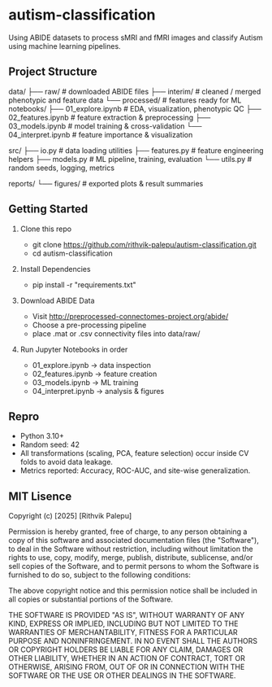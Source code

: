 # autism-classification
Using ABIDE datasets to process sMRI and fMRI images and classify Autism using machine learning pipelines.

## Project Structure
data/
├── raw/ # downloaded ABIDE files
├── interim/ # cleaned / merged phenotypic and feature data
└── processed/ # features ready for ML
notebooks/
├── 01_explore.ipynb # EDA, visualization, phenotypic QC
├── 02_features.ipynb # feature extraction & preprocessing
├── 03_models.ipynb # model training & cross-validation
└── 04_interpret.ipynb # feature importance & visualization

src/
├── io.py # data loading utilities
├── features.py # feature engineering helpers
├── models.py # ML pipeline, training, evaluation
└── utils.py # random seeds, logging, metrics

reports/
└── figures/ # exported plots & result summaries

## Getting Started
1) Clone this repo
   - git clone https://github.com/rithvik-palepu/autism-classification.git
   - cd autism-classification
     
2) Install Dependencies
   - pip install -r "requirements.txt"

3) Download ABIDE Data
   - Visit http://preprocessed-connectomes-project.org/abide/
   - Choose a pre-processing pipeline
   - place .mat or .csv connectivity files into data/raw/

4) Run Jupyter Notebooks in order
   - 01_explore.ipynb → data inspection
   - 02_features.ipynb → feature creation
   - 03_models.ipynb → ML training
   - 04_interpret.ipynb → analysis & figures

## Repro
  - Python 3.10+
  - Random seed: 42
  - All transformations (scaling, PCA, feature selection) occur inside CV folds to avoid data leakage.
  - Metrics reported: Accuracy, ROC-AUC, and site-wise generalization.

## MIT Lisence
Copyright (c) [2025] [Rithvik Palepu]

Permission is hereby granted, free of charge, to any person obtaining a copy
of this software and associated documentation files (the "Software"), to deal
in the Software without restriction, including without limitation the rights
to use, copy, modify, merge, publish, distribute, sublicense, and/or sell
copies of the Software, and to permit persons to whom the Software is
furnished to do so, subject to the following conditions:

The above copyright notice and this permission notice shall be included in all
copies or substantial portions of the Software.

THE SOFTWARE IS PROVIDED "AS IS", WITHOUT WARRANTY OF ANY KIND, EXPRESS OR
IMPLIED, INCLUDING BUT NOT LIMITED TO THE WARRANTIES OF MERCHANTABILITY,
FITNESS FOR A PARTICULAR PURPOSE AND NONINFRINGEMENT. IN NO EVENT SHALL THE
AUTHORS OR COPYRIGHT HOLDERS BE LIABLE FOR ANY CLAIM, DAMAGES OR OTHER
LIABILITY, WHETHER IN AN ACTION OF CONTRACT, TORT OR OTHERWISE, ARISING FROM,
OUT OF OR IN CONNECTION WITH THE SOFTWARE OR THE USE OR OTHER DEALINGS IN THE
SOFTWARE.
